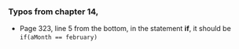 ### Typos from chapter 14,

* Page 323, line 5 from the bottom, in the statement __if__,
it should be `if(aMonth == february)` 
